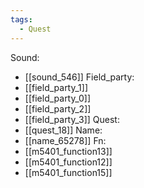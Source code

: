 ```yaml
---
tags:
  - Quest
---
```

Sound:
- [[sound_546]]
Field_party:
- [[field_party_1]]
- [[field_party_0]]
- [[field_party_2]]
- [[field_party_3]]
Quest:
- [[quest_18]]
Name:
- [[name_65278]]
Fn:
- [[m5401_function13]]
- [[m5401_function12]]
- [[m5401_function15]]
